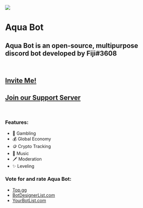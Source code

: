 ![](https://cdn.discordapp.com/avatars/889027125275922462/7bd0b01762faf3b636b296659d363550.png?size=256 "")

# Aqua Bot
## Aqua Bot is an open-source, multipurpose discord bot developed by Fiji#3608
<br>

## [Invite Me!](https://discord.com/api/oauth2/authorize?client_id=889027125275922462&permissions=8&scope=bot%20applications.commands)
## [Join our Support Server](https://discord.gg/fAD3jcexzM)

<br>

### Features:

- 💸 Gambling
- 💰 Global Economy
- 🪙 Crypto Tracking
- 🎵 Music
- 🗡️ Moderation
- ✨ Leveling

### Vote for and rate Aqua Bot:

- [Top.gg](https://top.gg/bot/889027125275922462)
- [BotDesignerList.com](https://botdesignerlist.com/bot/25EnvmwRXjsDgeJjHMs8)
- [YourBotList.com](https://yourbotlist.com/bot/889027125275922462)
